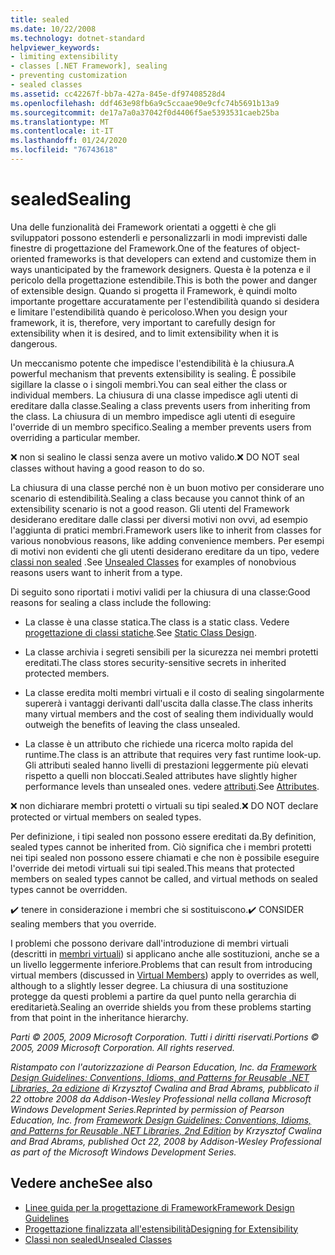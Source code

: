 ```yaml
---
title: sealed
ms.date: 10/22/2008
ms.technology: dotnet-standard
helpviewer_keywords:
- limiting extensibility
- classes [.NET Framework], sealing
- preventing customization
- sealed classes
ms.assetid: cc42267f-bb7a-427a-845e-df97408528d4
ms.openlocfilehash: ddf463e98fb6a9c5ccaae90e9cfc74b5691b13a9
ms.sourcegitcommit: de17a7a0a37042f0d4406f5ae5393531caeb25ba
ms.translationtype: MT
ms.contentlocale: it-IT
ms.lasthandoff: 01/24/2020
ms.locfileid: "76743618"
---
```

# <a name="sealing"></a><span data-ttu-id="2fcc0-102">sealed</span><span class="sxs-lookup"><span data-stu-id="2fcc0-102">Sealing</span></span>
<span data-ttu-id="2fcc0-103">Una delle funzionalità dei Framework orientati a oggetti è che gli sviluppatori possono estenderli e personalizzarli in modi imprevisti dalle finestre di progettazione del Framework.</span><span class="sxs-lookup"><span data-stu-id="2fcc0-103">One of the features of object-oriented frameworks is that developers can extend and customize them in ways unanticipated by the framework designers.</span></span> <span data-ttu-id="2fcc0-104">Questa è la potenza e il pericolo della progettazione estendibile.</span><span class="sxs-lookup"><span data-stu-id="2fcc0-104">This is both the power and danger of extensible design.</span></span> <span data-ttu-id="2fcc0-105">Quando si progetta il Framework, è quindi molto importante progettare accuratamente per l'estendibilità quando si desidera e limitare l'estendibilità quando è pericoloso.</span><span class="sxs-lookup"><span data-stu-id="2fcc0-105">When you design your framework, it is, therefore, very important to carefully design for extensibility when it is desired, and to limit extensibility when it is dangerous.</span></span>

 <span data-ttu-id="2fcc0-106">Un meccanismo potente che impedisce l'estendibilità è la chiusura.</span><span class="sxs-lookup"><span data-stu-id="2fcc0-106">A powerful mechanism that prevents extensibility is sealing.</span></span> <span data-ttu-id="2fcc0-107">È possibile sigillare la classe o i singoli membri.</span><span class="sxs-lookup"><span data-stu-id="2fcc0-107">You can seal either the class or individual members.</span></span> <span data-ttu-id="2fcc0-108">La chiusura di una classe impedisce agli utenti di ereditare dalla classe.</span><span class="sxs-lookup"><span data-stu-id="2fcc0-108">Sealing a class prevents users from inheriting from the class.</span></span> <span data-ttu-id="2fcc0-109">La chiusura di un membro impedisce agli utenti di eseguire l'override di un membro specifico.</span><span class="sxs-lookup"><span data-stu-id="2fcc0-109">Sealing a member prevents users from overriding a particular member.</span></span>

 <span data-ttu-id="2fcc0-110">❌ non si sealino le classi senza avere un motivo valido.</span><span class="sxs-lookup"><span data-stu-id="2fcc0-110">❌ DO NOT seal classes without having a good reason to do so.</span></span>

 <span data-ttu-id="2fcc0-111">La chiusura di una classe perché non è un buon motivo per considerare uno scenario di estendibilità.</span><span class="sxs-lookup"><span data-stu-id="2fcc0-111">Sealing a class because you cannot think of an extensibility scenario is not a good reason.</span></span> <span data-ttu-id="2fcc0-112">Gli utenti del Framework desiderano ereditare dalle classi per diversi motivi non ovvi, ad esempio l'aggiunta di pratici membri.</span><span class="sxs-lookup"><span data-stu-id="2fcc0-112">Framework users like to inherit from classes for various nonobvious reasons, like adding convenience members.</span></span> <span data-ttu-id="2fcc0-113">Per esempi di motivi non evidenti che gli utenti desiderano ereditare da un tipo, vedere [classi non sealed](../../../docs/standard/design-guidelines/unsealed-classes.md) .</span><span class="sxs-lookup"><span data-stu-id="2fcc0-113">See [Unsealed Classes](../../../docs/standard/design-guidelines/unsealed-classes.md) for examples of nonobvious reasons users want to inherit from a type.</span></span>

 <span data-ttu-id="2fcc0-114">Di seguito sono riportati i motivi validi per la chiusura di una classe:</span><span class="sxs-lookup"><span data-stu-id="2fcc0-114">Good reasons for sealing a class include the following:</span></span>

- <span data-ttu-id="2fcc0-115">La classe è una classe statica.</span><span class="sxs-lookup"><span data-stu-id="2fcc0-115">The class is a static class.</span></span> <span data-ttu-id="2fcc0-116">Vedere [progettazione di classi statiche](../../../docs/standard/design-guidelines/static-class.md).</span><span class="sxs-lookup"><span data-stu-id="2fcc0-116">See [Static Class Design](../../../docs/standard/design-guidelines/static-class.md).</span></span>

- <span data-ttu-id="2fcc0-117">La classe archivia i segreti sensibili per la sicurezza nei membri protetti ereditati.</span><span class="sxs-lookup"><span data-stu-id="2fcc0-117">The class stores security-sensitive secrets in inherited protected members.</span></span>

- <span data-ttu-id="2fcc0-118">La classe eredita molti membri virtuali e il costo di sealing singolarmente supererà i vantaggi derivanti dall'uscita dalla classe.</span><span class="sxs-lookup"><span data-stu-id="2fcc0-118">The class inherits many virtual members and the cost of sealing them individually would outweigh the benefits of leaving the class unsealed.</span></span>

- <span data-ttu-id="2fcc0-119">La classe è un attributo che richiede una ricerca molto rapida del runtime.</span><span class="sxs-lookup"><span data-stu-id="2fcc0-119">The class is an attribute that requires very fast runtime look-up.</span></span> <span data-ttu-id="2fcc0-120">Gli attributi sealed hanno livelli di prestazioni leggermente più elevati rispetto a quelli non bloccati.</span><span class="sxs-lookup"><span data-stu-id="2fcc0-120">Sealed attributes have slightly higher performance levels than unsealed ones.</span></span> <span data-ttu-id="2fcc0-121">vedere [attributi](../../../docs/standard/design-guidelines/attributes.md).</span><span class="sxs-lookup"><span data-stu-id="2fcc0-121">See [Attributes](../../../docs/standard/design-guidelines/attributes.md).</span></span>

 <span data-ttu-id="2fcc0-122">❌ non dichiarare membri protetti o virtuali su tipi sealed.</span><span class="sxs-lookup"><span data-stu-id="2fcc0-122">❌ DO NOT declare protected or virtual members on sealed types.</span></span>

 <span data-ttu-id="2fcc0-123">Per definizione, i tipi sealed non possono essere ereditati da.</span><span class="sxs-lookup"><span data-stu-id="2fcc0-123">By definition, sealed types cannot be inherited from.</span></span> <span data-ttu-id="2fcc0-124">Ciò significa che i membri protetti nei tipi sealed non possono essere chiamati e che non è possibile eseguire l'override dei metodi virtuali sui tipi sealed.</span><span class="sxs-lookup"><span data-stu-id="2fcc0-124">This means that protected members on sealed types cannot be called, and virtual methods on sealed types cannot be overridden.</span></span>

 <span data-ttu-id="2fcc0-125">✔️ tenere in considerazione i membri che si sostituiscono.</span><span class="sxs-lookup"><span data-stu-id="2fcc0-125">✔️ CONSIDER sealing members that you override.</span></span>

 <span data-ttu-id="2fcc0-126">I problemi che possono derivare dall'introduzione di membri virtuali (descritti in [membri virtuali](../../../docs/standard/design-guidelines/virtual-members.md)) si applicano anche alle sostituzioni, anche se a un livello leggermente inferiore.</span><span class="sxs-lookup"><span data-stu-id="2fcc0-126">Problems that can result from introducing virtual members (discussed in [Virtual Members](../../../docs/standard/design-guidelines/virtual-members.md)) apply to overrides as well, although to a slightly lesser degree.</span></span> <span data-ttu-id="2fcc0-127">La chiusura di una sostituzione protegge da questi problemi a partire da quel punto nella gerarchia di ereditarietà.</span><span class="sxs-lookup"><span data-stu-id="2fcc0-127">Sealing an override shields you from these problems starting from that point in the inheritance hierarchy.</span></span>

 <span data-ttu-id="2fcc0-128">*Parti © 2005, 2009 Microsoft Corporation. Tutti i diritti riservati.*</span><span class="sxs-lookup"><span data-stu-id="2fcc0-128">*Portions © 2005, 2009 Microsoft Corporation. All rights reserved.*</span></span>

 <span data-ttu-id="2fcc0-129">*Ristampato con l'autorizzazione di Pearson Education, Inc. da [Framework Design Guidelines: Conventions, Idioms, and Patterns for Reusable .NET Libraries, 2a edizione](https://www.informit.com/store/framework-design-guidelines-conventions-idioms-and-9780321545619) di Krzysztof Cwalina and Brad Abrams, pubblicato il 22 ottobre 2008 da Addison-Wesley Professional nella collana Microsoft Windows Development Series.*</span><span class="sxs-lookup"><span data-stu-id="2fcc0-129">*Reprinted by permission of Pearson Education, Inc. from [Framework Design Guidelines: Conventions, Idioms, and Patterns for Reusable .NET Libraries, 2nd Edition](https://www.informit.com/store/framework-design-guidelines-conventions-idioms-and-9780321545619) by Krzysztof Cwalina and Brad Abrams, published Oct 22, 2008 by Addison-Wesley Professional as part of the Microsoft Windows Development Series.*</span></span>

## <a name="see-also"></a><span data-ttu-id="2fcc0-130">Vedere anche</span><span class="sxs-lookup"><span data-stu-id="2fcc0-130">See also</span></span>

- [<span data-ttu-id="2fcc0-131">Linee guida per la progettazione di Framework</span><span class="sxs-lookup"><span data-stu-id="2fcc0-131">Framework Design Guidelines</span></span>](../../../docs/standard/design-guidelines/index.md)
- [<span data-ttu-id="2fcc0-132">Progettazione finalizzata all'estensibilità</span><span class="sxs-lookup"><span data-stu-id="2fcc0-132">Designing for Extensibility</span></span>](../../../docs/standard/design-guidelines/designing-for-extensibility.md)
- [<span data-ttu-id="2fcc0-133">Classi non sealed</span><span class="sxs-lookup"><span data-stu-id="2fcc0-133">Unsealed Classes</span></span>](../../../docs/standard/design-guidelines/unsealed-classes.md)
